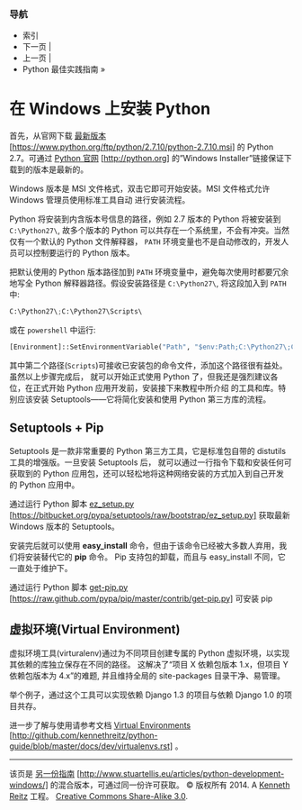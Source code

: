 ### 导航

*   索引
*   下一页 |
*   上一页 |
*   Python 最佳实践指南 »

 # 在 Windows 上安装 Python

首先，从官网下载 [最新版本](https://www.python.org/ftp/python/2.7.10/python-2.7.10.msi) [https://www.python.org/ftp/python/2.7.10/python-2.7.10.msi] 的 Python 2.7。可通过 [Python 官网](http://python.org) [http://python.org] 的”Windows Installer”链接保证下载到的版本是最新的。

Windows 版本是 MSI 文件格式，双击它即可开始安装。MSI 文件格式允许 Windows 管理员使用标准工具自动 进行安装流程。

Python 将安装到内含版本号信息的路径，例如 2.7 版本的 Python 将被安装到 `C:\Python27\`, 故多个版本的 Python 可以共存在一个系统里，不会有冲突。当然仅有一个默认的 Python 文件解释器， `PATH` 环境变量也不是自动修改的，开发人员可以控制要运行的 Python 版本。

把默认使用的 Python 版本路径加到 `PATH` 环境变量中，避免每次使用时都要冗余地写全 Python 解释器路径。假设安装路径是 `C:\Python27\`, 将这段加入到 `PATH` 中:

```py
C:\Python27\;C:\Python27\Scripts\ 
```

或在 `powershell` 中运行:

```py
[Environment]::SetEnvironmentVariable("Path", "$env:Path;C:\Python27\;C:\Python27\Scripts\", "User") 
```

其中第二个路径(`Scripts`)可接收已安装包的命令文件，添加这个路径很有益处。虽然以上步骤完成后， 就可以开始正式使用 Python 了，但我还是强烈建议各位，在正式开始 Python 应用开发前，安装接下来教程中所介绍 的工具和库。特别应该安装 Setuptools——它将简化安装和使用 Python 第三方库的流程。

## Setuptools + Pip

Setuptools 是一款非常重要的 Python 第三方工具，它是标准包自带的 distutils 工具的增强版。一旦安装 Setuptools 后， 就可以通过一行指令下载和安装任何可获取到的 Python 应用包，还可以轻松地将这种网络安装的方式加入到自己开发 的 Python 应用中。

通过运行 Python 脚本 [ez_setup.py](https://bitbucket.org/pypa/setuptools/raw/bootstrap/ez_setup.py) [https://bitbucket.org/pypa/setuptools/raw/bootstrap/ez_setup.py] 获取最新 Windows 版本的 Setuptools。

安装完后就可以使用 **easy_install** 命令，但由于该命令已经被大多数人弃用，我们将安装替代它的 **pip** 命令。 Pip 支持包的卸载，而且与 easy_install 不同，它一直处于维护下。

通过运行 Python 脚本 [get-pip.py](https://raw.github.com/pypa/pip/master/contrib/get-pip.py) [https://raw.github.com/pypa/pip/master/contrib/get-pip.py] 可安装 pip

## 虚拟环境(Virtual Environment)

虚拟环境工具(virturalenv)通过为不同项目创建专属的 Python 虚拟环境，以实现其依赖的库独立保存在不同的路径。 这解决了“项目 X 依赖包版本 1.x，但项目 Y 依赖包版本为 4.x”的难题, 并且维持全局的 site-packages 目录干净、易管理。

举个例子，通过这个工具可以实现依赖 Django 1.3 的项目与依赖 Django 1.0 的项目共存。

进一步了解与使用请参考文档 [Virtual Environments](http://github.com/kennethreitz/python-guide/blob/master/docs/dev/virtualenvs.rst) [http://github.com/kennethreitz/python-guide/blob/master/docs/dev/virtualenvs.rst] 。

* * *

该页是 [另一份指南](http://www.stuartellis.eu/articles/python-development-windows/) [http://www.stuartellis.eu/articles/python-development-windows/] 的混合版本，可通过同一份许可获取。 © 版权所有 2014\. A <a href="http://kennethreitz.com/pages/open-projects.html">Kenneth Reitz</a> 工程。 <a href="http://creativecommons.org/licenses/by-nc-sa/3.0/"> Creative Commons Share-Alike 3.0</a>.